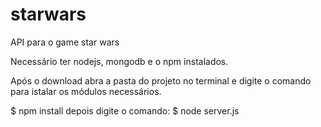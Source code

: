 # starwars
API para o game star wars

Necessário ter nodejs, mongodb e o npm instalados.

Após o download abra a pasta do projeto no terminal 
e digite o comando para istalar os módulos necessários.

$ npm install 
depois digite o comando:
$ node server.js 


